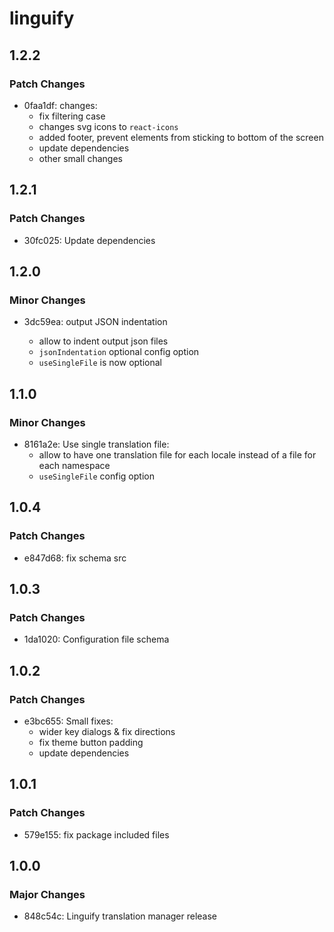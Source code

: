 # linguify

## 1.2.2

### Patch Changes

- 0faa1df: changes:
  - fix filtering case
  - changes svg icons to `react-icons`
  - added footer, prevent elements from sticking to bottom of the screen
  - update dependencies
  - other small changes

## 1.2.1

### Patch Changes

- 30fc025: Update dependencies

## 1.2.0

### Minor Changes

- 3dc59ea: output JSON indentation

  - allow to indent output json files
  - `jsonIndentation` optional config option
  - `useSingleFile` is now optional

## 1.1.0

### Minor Changes

- 8161a2e: Use single translation file:
  - allow to have one translation file for each locale instead of a file for each namespace
  - `useSingleFile` config option

## 1.0.4

### Patch Changes

- e847d68: fix schema src

## 1.0.3

### Patch Changes

- 1da1020: Configuration file schema

## 1.0.2

### Patch Changes

- e3bc655: Small fixes:
  - wider key dialogs & fix directions
  - fix theme button padding
  - update dependencies

## 1.0.1

### Patch Changes

- 579e155: fix package included files

## 1.0.0

### Major Changes

- 848c54c: Linguify translation manager release
